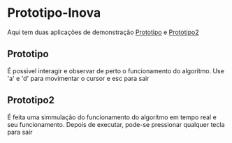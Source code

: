 # Prototipo-Inova

Aqui tem duas aplicações de demonstração [Prototipo](./Prototipo) e [Prototipo2](./Prototipo2)

## Prototipo

É possivel interagir e observar de perto o funcionamento do algorítmo.
Use 'a' e 'd' para movimentar o cursor e esc para sair

## Prototipo2

É feita uma simmulação do funcionamento do algorítmo em tempo real e seu funcionamento.
Depois de executar, pode-se pressionar qualquer tecla para sair
